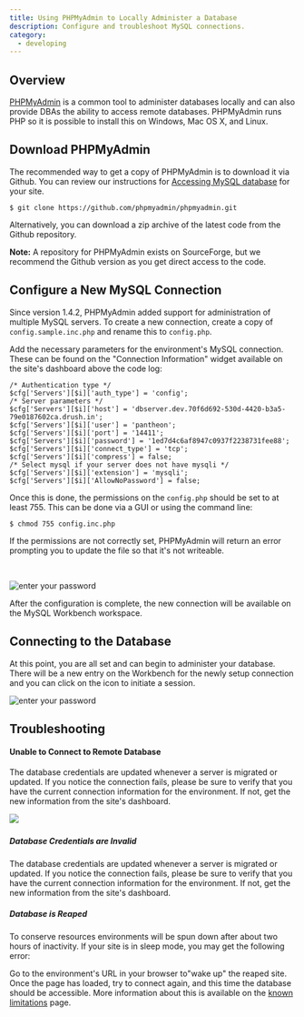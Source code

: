 ```yaml
---
title: Using PHPMyAdmin to Locally Administer a Database
description: Configure and troubleshoot MySQL connections.
category:
  - developing
---
```


## Overview
[PHPMyAdmin](https://github.com/phpmyadmin/phpmyadmin/) is a common tool to administer databases locally and can also provide DBAs the ability to access remote databases. PHPMyAdmin runs PHP so it is possible to install this on Windows, Mac OS X, and Linux.

## Download PHPMyAdmin

The recommended way to get a copy of PHPMyAdmin is to download it via Github. You can review our instructions for [Accessing MySQL database](/docs/articles/local/accessing-mysql-databases/) for your site.

    $ git clone https://github.com/phpmyadmin/phpmyadmin.git

Alternatively, you can download a zip archive of the latest code from the Github repository.

**Note:** A repository for PHPMyAdmin exists on SourceForge, but we recommend the Github version as you get direct access to the code.

## Configure a New MySQL Connection

Since version 1.4.2, PHPMyAdmin added support for administration of multiple MySQL servers. To create a new connection, create a copy of `config.sample.inc.php` and rename this to `config.php`.

Add the necessary parameters for the environment's MySQL connection. These can be found on the "Connection Information" widget available on the site's dashboard above the code log:

    /* Authentication type */
    $cfg['Servers'][$i]['auth_type'] = 'config';
    /* Server parameters */
    $cfg['Servers'][$i]['host'] = 'dbserver.dev.70f6d692-530d-4420-b3a5-79e0187602ca.drush.in';
    $cfg['Servers'][$i]['user'] = 'pantheon';
    $cfg['Servers'][$i]['port'] = '14411';
    $cfg['Servers'][$i]['password'] = '1ed7d4c6af8947c0937f2238731fee88';
    $cfg['Servers'][$i]['connect_type'] = 'tcp';
    $cfg['Servers'][$i]['compress'] = false;
    /* Select mysql if your server does not have mysqli */
    $cfg['Servers'][$i]['extension'] = 'mysqli';
    $cfg['Servers'][$i]['AllowNoPassword'] = false;

Once this is done, the permissions on the `config.php` should be set to at least 755. This can be done via a GUI or using the command line:

    $ chmod 755 config.inc.php

If the permissions are not correctly set, PHPMyAdmin will return an error prompting you to update the file so that it's not writeable.

 

![enter your password](https://www.getpantheon.com/sites/default/files/docs/desk_images/224903)

After the configuration is complete, the new connection will be available on the MySQL Workbench workspace. 

## Connecting to the Database

At this point, you are all set and can begin to administer your database. There will be a new entry on the Workbench for the newly setup connection and you can click on the icon to initiate a session.

![enter your password](https://www.getpantheon.com/sites/default/files/docs/desk_images/224907)

## Troubleshooting

#### Unable to Connect to Remote Database

The database credentials are updated whenever a server is migrated or updated. If you notice the connection fails, please be sure to verify that you have the current connection information for the environment. If not, get the new information from the site's dashboard.

![](https://www.getpantheon.com/sites/default/files/docs/desk_images/224915)​

##### Database Credentials are Invalid

The database credentials are updated whenever a server is migrated or updated. If you notice the connection fails, please be sure to verify that you have the current connection information for the environment. If not, get the new information from the site's dashboard.

##### Database is Reaped

To conserve resources environments will be spun down after about two hours of inactivity. If your site is in sleep mode, you may get the following error:

Go to the environment's URL in your browser to"wake up" the reaped site. Once the page has loaded, try to connect again, and this time the database should be accessible. More information about this is available on the [known limitations](/docs/articles/drupal/known-limitations) page.
